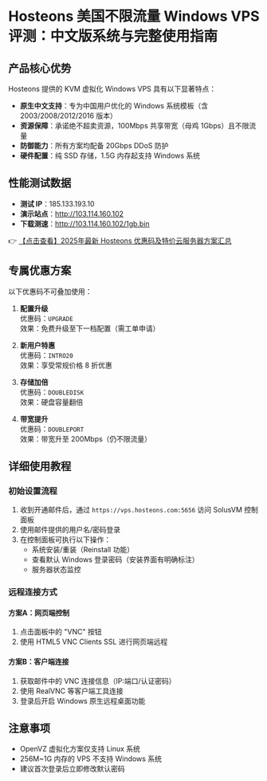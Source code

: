 # Hosteons 美国不限流量 Windows VPS 评测：中文版系统与完整使用指南

## 产品核心优势

Hosteons 提供的 KVM 虚拟化 Windows VPS 具有以下显著特点：

- **原生中文支持**：专为中国用户优化的 Windows 系统模板（含 2003/2008/2012/2016 版本）
- **资源保障**：承诺绝不超卖资源，100Mbps 共享带宽（母鸡 1Gbps）且不限流量
- **防御能力**：所有方案均配备 20Gbps DDoS 防护
- **硬件配置**：纯 SSD 存储，1.5G 内存起支持 Windows 系统

## 性能测试数据

- **测试 IP**：185.133.193.10
- **演示站点**：http://103.114.160.102
- **下载测速**：http://103.114.160.102/1gb.bin

👉 [【点击查看】2025年最新 Hosteons 优惠码及特价云服务器方案汇总](https://bit.ly/hosteons)

## 专属优惠方案

以下优惠码不可叠加使用：

1. **配置升级**  
   优惠码：`UPGRADE`  
   效果：免费升级至下一档配置（需工单申请）

2. **新用户特惠**  
   优惠码：`INTRO20`  
   效果：享受常规价格 8 折优惠

3. **存储加倍**  
   优惠码：`DOUBLEDISK`  
   效果：硬盘容量翻倍

4. **带宽提升**  
   优惠码：`DOUBLEPORT`  
   效果：带宽升至 200Mbps（仍不限流量）

## 详细使用教程

### 初始设置流程

1. 收到开通邮件后，通过 `https://vps.hosteons.com:5656` 访问 SolusVM 控制面板
2. 使用邮件提供的用户名/密码登录
3. 在控制面板可执行以下操作：
   - 系统安装/重装（Reinstall 功能）
   - 查看默认 Windows 登录密码（安装界面有明确标注）
   - 服务器状态监控

### 远程连接方式

#### 方案A：网页端控制
1. 点击面板中的 "VNC" 按钮
2. 使用 HTML5 VNC Clients SSL 进行网页端远程

#### 方案B：客户端连接
1. 获取邮件中的 VNC 连接信息（IP:端口/认证密码）
2. 使用 RealVNC 等客户端工具连接
3. 登录后开启 Windows 原生远程桌面功能

## 注意事项

- OpenVZ 虚拟化方案仅支持 Linux 系统
- 256M~1G 内存的 VPS 不支持 Windows 系统
- 建议首次登录后立即修改默认密码